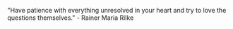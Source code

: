 
"Have patience with everything unresolved in your heart and try to love the questions themselves." - Rainer Maria Rilke
